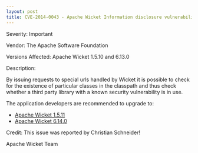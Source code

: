 ```yaml
---
layout: post
title: CVE-2014-0043 - Apache Wicket Information disclosure vulnerability
---
```


Severity: Important

Vendor:
The Apache Software Foundation

Versions Affected:
Apache Wicket 1.5.10 and 6.13.0

Description:

By issuing requests to special urls handled by Wicket it is possible to check for the existence of particular classes in the classpath and thus check whether a third party library with a known security vulnerability is in use.

The application developers are recommended to upgrade to: 
- [Apache Wicket 1.5.11](/news/2014/02/06/wicket-1.5.11-released.html)
- [Apache Wicket 6.14.0](/news/2014/02/20/wicket-6.14.0-released.html)

Credit:
This issue was reported by Christian Schneider!

Apache Wicket Team